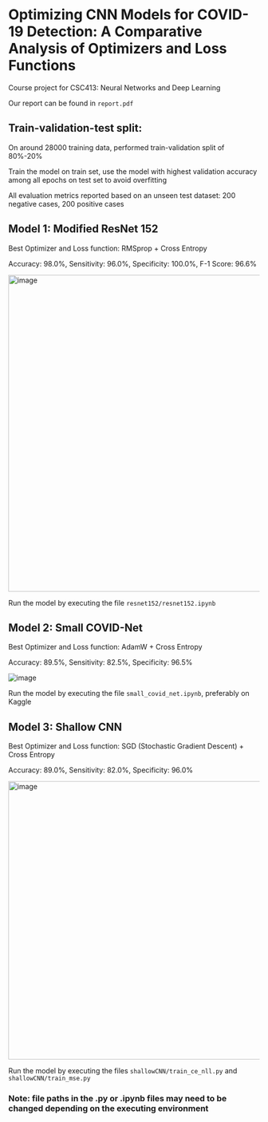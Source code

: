 # Optimizing CNN Models for COVID-19 Detection: A Comparative Analysis of Optimizers and Loss Functions
 Course project for CSC413: Neural Networks and Deep Learning

Our report can be found in `report.pdf`

## Train-validation-test split:
On around 28000 training data, performed train-validation split of 80%-20%

Train the model on train set, use the model with highest validation accuracy among all epochs on test set to avoid overfitting

All evaluation metrics reported based on an unseen test dataset: 200 negative cases, 200 positive cases

## Model 1: Modified ResNet 152

Best Optimizer and Loss function: RMSprop + Cross Entropy

Accuracy: 98.0%, Sensitivity: 96.0%, Specificity: 100.0%, F-1 Score: 96.6%

<img width="635" alt="image" src="https://user-images.githubusercontent.com/32078486/233146058-6df2ce5a-bf2a-432d-89e7-133792d535be.png">

Run the model by executing the file `resnet152/resnet152.ipynb` 

## Model 2: Small COVID-Net


Best Optimizer and Loss function: AdamW + Cross Entropy

Accuracy: 89.5%, Sensitivity: 82.5%, Specificity: 96.5%

![image](https://user-images.githubusercontent.com/32078486/233145939-3c3c7498-67ad-45c9-9136-9ab5e1a16098.png)

Run the model by executing the file `small_covid_net.ipynb`, preferably on Kaggle

## Model 3: Shallow CNN

Best Optimizer and Loss function: SGD (Stochastic Gradient Descent) + Cross Entropy

Accuracy: 89.0%, Sensitivity: 82.0%, Specificity: 96.0%

<img width="558" alt="image" src="https://user-images.githubusercontent.com/32078486/233146128-b10bb290-8d21-445a-b36f-2fc47ffa5488.png">

Run the model by executing the files `shallowCNN/train_ce_nll.py` and `shallowCNN/train_mse.py`

### Note: file paths in the .py or .ipynb files may need to be changed depending on the executing environment
